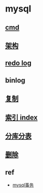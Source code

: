 # mysql

## [cmd](mysql-sql.md)

## [架构](mysql-arch.md)

## [redo log](mysql-redolog.md)

## binlog

## [复制](mysql-sync.md)

## [索引 index](mysql-index.md)

## [分库分表](mysql-split.md)

## [删除](mysql-delete.md)

## ref

- [mysql事务](https://www.cnblogs.com/xuwangqi/p/11389964.html)
